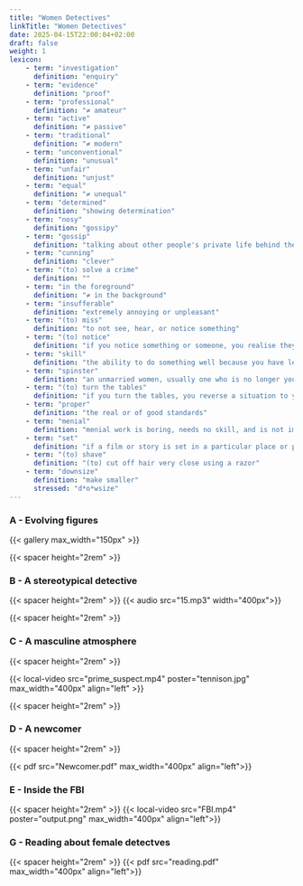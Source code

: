```yaml
---
title: "Women Detectives"
linkTitle: "Women Detectives"
date: 2025-04-15T22:00:04+02:00
draft: false
weight: 1
lexicon:
    - term: "investigation"
      definition: "enquiry"
    - term: "evidence"
      definition: "proof"
    - term: "professional"
      definition: "≠ amateur"
    - term: "active"
      definition: "≠ passive"
    - term: "traditional"
      definition: "≠ modern"
    - term: "unconventional"
      definition: "unusual"
    - term: "unfair"
      definition: "unjust"
    - term: "equal"
      definition: "≠ unequal"
    - term: "determined"
      definition: "showing determination"
    - term: "nosy"
      definition: "gossipy"
    - term: "gossip"
      definition: "talking about other people's private life behind their back"
    - term: "cunning"
      definition: "clever"
    - term: "(to) solve a crime"
      definition: ""
    - term: "in the foreground"
      definition: "≠ in the background"
    - term: "insufferable"
      definition: "extremely annoying or unpleasant"
    - term: "(to) miss"
      definition: "to not see, hear, or notice something"
    - term: "(to) notice"
      definition: "if you notice something or someone, you realise they exist"
    - term: "skill"
      definition: "the ability to do something well because you have learned or practised it"
    - term: "spinster"
      definition: "an unmarried women, usually one who is no longer young and seems unlikely to marry"
    - term: "(to) turn the tables"
      definition: "if you turn the tables, you reverse a situation to your advantage"
    - term: "proper"
      definition: "the real or of good standards"
    - term: "menial"
      definition: "menial work is boring, needs no skill, and is not important"
    - term: "set"
      definition: "if a film or story is set in a particular place or period, the aciton is taking place there or then."
    - term: "(to) shave"
      definition: "(to) cut off hair very close using a razor"
    - term: "downsize"
      definition: "make smaller"
      stressed: "d*o*wsize"
---
```

### A - Evolving figures


{{< gallery max_width="150px" >}}

{{< spacer height="2rem" >}}
### B - A stereotypical detective



{{< spacer height="2rem" >}}
{{< audio src="15.mp3" width="400px">}}

{{< spacer height="2rem" >}}

### C - A masculine atmosphere

{{< spacer height="2rem" >}}

{{< local-video src="prime_suspect.mp4" poster="tennison.jpg" max_width="400px" align="left" >}}



{{< spacer height="2rem" >}}


<!---
### D - The No.1 Ladies' Detective Agency

{{< spacer height="2rem" >}}
{{< fullscreen-image src="p40_1.jpg" alt="Detective image" max_width="400px" align="left" >}}


{{< spacer height="2rem" >}}
{{< fullscreen-image src="p41_2.jpg" alt="Detective image" max_width="400px" align="left" >}}


{{< spacer height="4rem" >}}

{{< fullscreen-image src="p41_2.jpg" alt="Detective image" max_width="400px" align="left" >}}

--->



### D - A newcomer

{{< spacer height="2rem" >}}

{{< pdf src="Newcomer.pdf" max_width="400px" align="left">}}

### E - Inside the FBI

{{< spacer height="2rem" >}}
{{< local-video src="FBI.mp4" poster="output.png" max_width="400px" align="left">}}


### G - Reading about female detectves

{{< spacer height="2rem" >}}
{{< pdf src="reading.pdf" max_width="400px" align="left">}}


